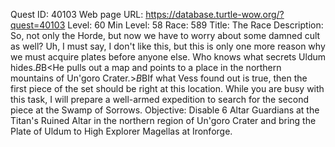 Quest ID: 40103
Web page URL: https://database.turtle-wow.org/?quest=40103
Level: 60
Min Level: 58
Race: 589
Title: The Race
Description: So, not only the Horde, but now we have to worry about some damned cult as well? Uh, I must say, I don't like this, but this is only one more reason why we must acquire plates before anyone else. Who knows what secrets Uldum hides.$B$B<He pulls out a map and points to a place in the northern mountains of Un'goro Crater.>$B$BIf what Vess found out is true, then the first piece of the set should be right at this location. While you are busy with this task, I will prepare a well-armed expedition to search for the second piece at the Swamp of Sorrows.
Objective: Disable 6 Altar Guardians at the Titan's Ruined Altar in the northern region of Un'goro Crater and bring the Plate of Uldum to High Explorer Magellas at Ironforge.
